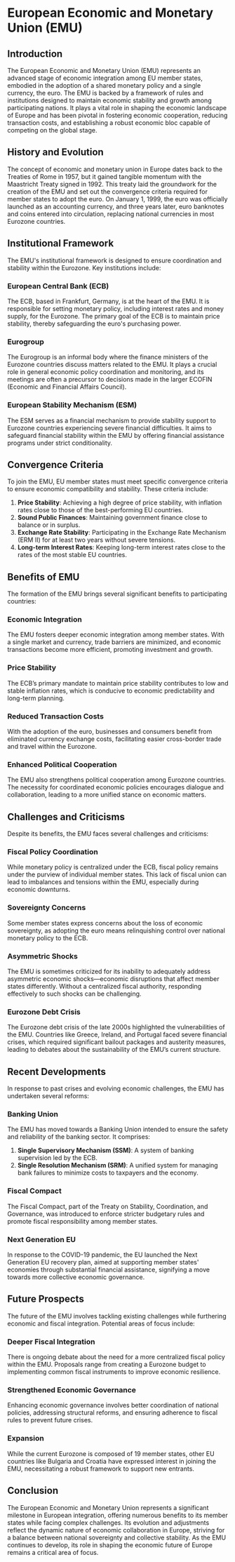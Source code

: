 # European Economic and Monetary Union (EMU)

## Introduction
The European Economic and Monetary Union (EMU) represents an advanced stage of economic integration among EU member states, embodied in the adoption of a shared monetary policy and a single currency, the euro. The EMU is backed by a framework of rules and institutions designed to maintain economic stability and growth among participating nations. It plays a vital role in shaping the economic landscape of Europe and has been pivotal in fostering economic cooperation, reducing transaction costs, and establishing a robust economic bloc capable of competing on the global stage.

## History and Evolution
The concept of economic and monetary union in Europe dates back to the Treaties of Rome in 1957, but it gained tangible momentum with the Maastricht Treaty signed in 1992. This treaty laid the groundwork for the creation of the EMU and set out the convergence criteria required for member states to adopt the euro. On January 1, 1999, the euro was officially launched as an accounting currency, and three years later, euro banknotes and coins entered into circulation, replacing national currencies in most Eurozone countries.

## Institutional Framework
The EMU's institutional framework is designed to ensure coordination and stability within the Eurozone. Key institutions include:

### European Central Bank (ECB)
The ECB, based in Frankfurt, Germany, is at the heart of the EMU. It is responsible for setting monetary policy, including interest rates and money supply, for the Eurozone. The primary goal of the ECB is to maintain price stability, thereby safeguarding the euro's purchasing power.

### Eurogroup
The Eurogroup is an informal body where the finance ministers of the Eurozone countries discuss matters related to the EMU. It plays a crucial role in general economic policy coordination and monitoring, and its meetings are often a precursor to decisions made in the larger ECOFIN (Economic and Financial Affairs Council).

### European Stability Mechanism (ESM)
The ESM serves as a financial mechanism to provide stability support to Eurozone countries experiencing severe financial difficulties. It aims to safeguard financial stability within the EMU by offering financial assistance programs under strict conditionality.

## Convergence Criteria
To join the EMU, EU member states must meet specific convergence criteria to ensure economic compatibility and stability. These criteria include:

1. **Price Stability**: Achieving a high degree of price stability, with inflation rates close to those of the best-performing EU countries.
2. **Sound Public Finances**: Maintaining government finance close to balance or in surplus.
3. **Exchange Rate Stability**: Participating in the Exchange Rate Mechanism (ERM II) for at least two years without severe tensions.
4. **Long-term Interest Rates**: Keeping long-term interest rates close to the rates of the most stable EU countries.

## Benefits of EMU
The formation of the EMU brings several significant benefits to participating countries:

### Economic Integration
The EMU fosters deeper economic integration among member states. With a single market and currency, trade barriers are minimized, and economic transactions become more efficient, promoting investment and growth.

### Price Stability
The ECB’s primary mandate to maintain price stability contributes to low and stable inflation rates, which is conducive to economic predictability and long-term planning.

### Reduced Transaction Costs
With the adoption of the euro, businesses and consumers benefit from eliminated currency exchange costs, facilitating easier cross-border trade and travel within the Eurozone.

### Enhanced Political Cooperation
The EMU also strengthens political cooperation among Eurozone countries. The necessity for coordinated economic policies encourages dialogue and collaboration, leading to a more unified stance on economic matters.

## Challenges and Criticisms
Despite its benefits, the EMU faces several challenges and criticisms:

### Fiscal Policy Coordination
While monetary policy is centralized under the ECB, fiscal policy remains under the purview of individual member states. This lack of fiscal union can lead to imbalances and tensions within the EMU, especially during economic downturns.

### Sovereignty Concerns
Some member states express concerns about the loss of economic sovereignty, as adopting the euro means relinquishing control over national monetary policy to the ECB.

### Asymmetric Shocks
The EMU is sometimes criticized for its inability to adequately address asymmetric economic shocks—economic disruptions that affect member states differently. Without a centralized fiscal authority, responding effectively to such shocks can be challenging.

### Eurozone Debt Crisis
The Eurozone debt crisis of the late 2000s highlighted the vulnerabilities of the EMU. Countries like Greece, Ireland, and Portugal faced severe financial crises, which required significant bailout packages and austerity measures, leading to debates about the sustainability of the EMU’s current structure.

## Recent Developments
In response to past crises and evolving economic challenges, the EMU has undertaken several reforms:

### Banking Union
The EMU has moved towards a Banking Union intended to ensure the safety and reliability of the banking sector. It comprises:

1. **Single Supervisory Mechanism (SSM)**: A system of banking supervision led by the ECB.
2. **Single Resolution Mechanism (SRM)**: A unified system for managing bank failures to minimize costs to taxpayers and the economy.

### Fiscal Compact
The Fiscal Compact, part of the Treaty on Stability, Coordination, and Governance, was introduced to enforce stricter budgetary rules and promote fiscal responsibility among member states.

### Next Generation EU
In response to the COVID-19 pandemic, the EU launched the Next Generation EU recovery plan, aimed at supporting member states' economies through substantial financial assistance, signifying a move towards more collective economic governance.

## Future Prospects
The future of the EMU involves tackling existing challenges while furthering economic and fiscal integration. Potential areas of focus include:

### Deeper Fiscal Integration
There is ongoing debate about the need for a more centralized fiscal policy within the EMU. Proposals range from creating a Eurozone budget to implementing common fiscal instruments to improve economic resilience.

### Strengthened Economic Governance
Enhancing economic governance involves better coordination of national policies, addressing structural reforms, and ensuring adherence to fiscal rules to prevent future crises.

### Expansion
While the current Eurozone is composed of 19 member states, other EU countries like Bulgaria and Croatia have expressed interest in joining the EMU, necessitating a robust framework to support new entrants.

## Conclusion
The European Economic and Monetary Union represents a significant milestone in European integration, offering numerous benefits to its member states while facing complex challenges. Its evolution and adjustments reflect the dynamic nature of economic collaboration in Europe, striving for a balance between national sovereignty and collective stability. As the EMU continues to develop, its role in shaping the economic future of Europe remains a critical area of focus.